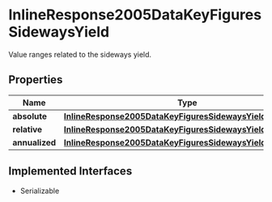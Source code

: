 

# InlineResponse2005DataKeyFiguresSidewaysYield

Value ranges related to the sideways yield.

## Properties

Name | Type | Description | Notes
------------ | ------------- | ------------- | -------------
**absolute** | [**InlineResponse2005DataKeyFiguresSidewaysYieldAbsolute**](InlineResponse2005DataKeyFiguresSidewaysYieldAbsolute.md) |  |  [optional]
**relative** | [**InlineResponse2005DataKeyFiguresSidewaysYieldRelative**](InlineResponse2005DataKeyFiguresSidewaysYieldRelative.md) |  |  [optional]
**annualized** | [**InlineResponse2005DataKeyFiguresSidewaysYieldAnnualized**](InlineResponse2005DataKeyFiguresSidewaysYieldAnnualized.md) |  |  [optional]


## Implemented Interfaces

* Serializable


